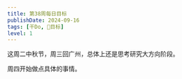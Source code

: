 ```yaml
---
title: 第38周每日目标
publishDate: 2024-09-16
tags: [干Do, 📆目标]
level: 1
---
```


这周二中秋节，周三回广州，总体上还是思考研究大方向阶段。

周四开始做点具体的事情。
